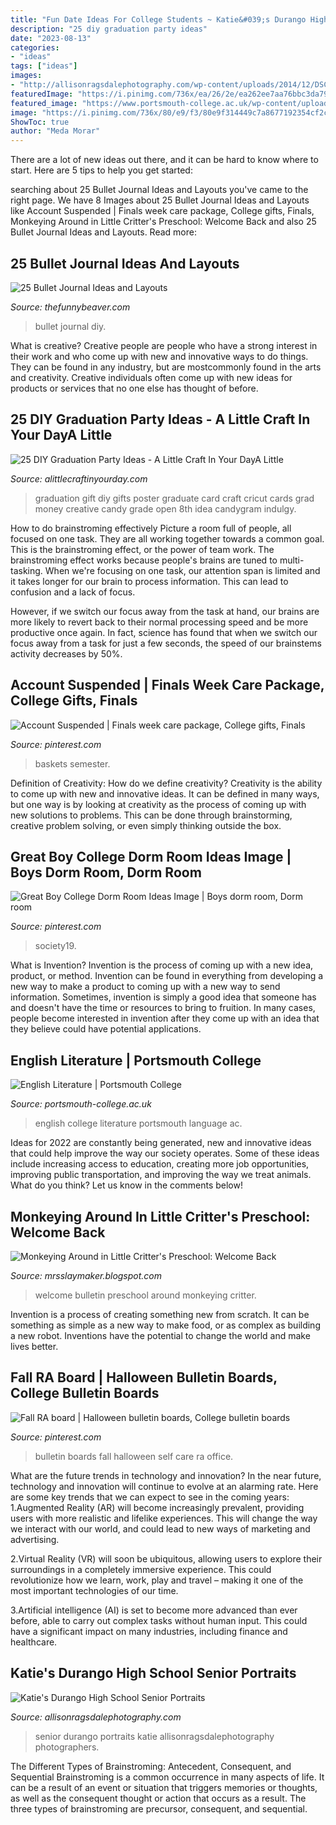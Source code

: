 ```yaml
---
title: "Fun Date Ideas For College Students ~ Katie&#039;s Durango High School Senior Portraits"
description: "25 diy graduation party ideas"
date: "2023-08-13"
categories:
- "ideas"
tags: ["ideas"]
images:
- "http://allisonragsdalephotography.com/wp-content/uploads/2014/12/DSC5087.jpg"
featuredImage: "https://i.pinimg.com/736x/ea/26/2e/ea262ee7aa76bbc3da790c3de2d0c983.jpg"
featured_image: "https://www.portsmouth-college.ac.uk/wp-content/uploads/2018/08/English2.jpg"
image: "https://i.pinimg.com/736x/80/e9/f3/80e9f314449c7a8677192354cf2c9f49.jpg"
ShowToc: true
author: "Meda Morar"
---
```



There are a lot of new ideas out there, and it can be hard to know where to start. Here are 5 tips to help you get started: 

	

		
searching about 25 Bullet Journal Ideas and Layouts you've came to the right page. We have 8 Images about 25 Bullet Journal Ideas and Layouts like Account Suspended | Finals week care package, College gifts, Finals, Monkeying Around in Little Critter&#039;s Preschool: Welcome Back and also 25 Bullet Journal Ideas and Layouts. Read more:
		
    
## 25 Bullet Journal Ideas And Layouts

<img loading=lazy src="http://thefunnybeaver.com/wp-content/uploads/2017/12/diy-bullet-journallist.jpg" onerror="this.onerror=null;this.src='https://tse4.mm.bing.net/th?id=OIP.eAaecPMqyPNj6vexR6cigQHaJ4&amp;pid=15.1';" alt="25 Bullet Journal Ideas and Layouts">

_Source: thefunnybeaver.com_

>bullet journal diy. 

	

What is creative?
Creative people are people who have a strong interest in their work and who come up with new and innovative ways to do things. They can be found in any industry, but are mostcommonly found in the arts and creativity. Creative individuals often come up with new ideas for products or services that no one else has thought of before.

    
## 25 DIY Graduation Party Ideas - A Little Craft In Your DayA Little

<img loading=lazy src="http://www.alittlecraftinyourday.com/wp-content/uploads/2015/05/46a1cb22e2b7c05642f02c7eaaeeb16c.jpg" onerror="this.onerror=null;this.src='https://tse4.mm.bing.net/th?id=OIP.TlZWa2r0AOOTNAV6E-YghAHaJ3&amp;pid=15.1';" alt="25 DIY Graduation Party Ideas - A Little Craft In Your DayA Little">

_Source: alittlecraftinyourday.com_

>graduation gift diy gifts poster graduate card craft cricut cards grad money creative candy grade open 8th idea candygram indulgy. 

	

How to do brainstroming effectively
Picture a room full of people, all focused on one task. They are all working together towards a common goal. This is the brainstroming effect, or the power of team work.
The brainstroming effect works because people's brains are tuned to multi-tasking. When we're focusing on one task, our attention span is limited and it takes longer for our brain to process information. This can lead to confusion and a lack of focus.

However, if we switch our focus away from the task at hand, our brains are more likely to revert back to their normal processing speed and be more productive once again. In fact, science has found that when we switch our focus away from a task for just a few seconds, the speed of our brainstems activity decreases by 50%.

    
## Account Suspended | Finals Week Care Package, College Gifts, Finals

<img loading=lazy src="https://i.pinimg.com/736x/80/e9/f3/80e9f314449c7a8677192354cf2c9f49.jpg" onerror="this.onerror=null;this.src='https://tse2.mm.bing.net/th?id=OIP.qP4HKuVNLEe_MbSSOHy2mwHaLG&amp;pid=15.1';" alt="Account Suspended | Finals week care package, College gifts, Finals">

_Source: pinterest.com_

>baskets semester. 

	

Definition of Creativity: How do we define creativity?
Creativity is the ability to come up with new and innovative ideas. It can be defined in many ways, but one way is by looking at creativity as the process of coming up with new solutions to problems. This can be done through brainstorming, creative problem solving, or even simply thinking outside the box.

    
## Great Boy College Dorm Room Ideas Image | Boys Dorm Room, Dorm Room

<img loading=lazy src="https://i.pinimg.com/736x/65/e8/8d/65e88d59b735374b92e885207adc8fdd.jpg" onerror="this.onerror=null;this.src='https://tse2.mm.bing.net/th?id=OIP.ls_C-8QQS1S4Nr_OWDdxJgHaLH&amp;pid=15.1';" alt="Great Boy College Dorm Room Ideas Image | Boys dorm room, Dorm room">

_Source: pinterest.com_

>society19. 

	

What is Invention?
Invention is the process of coming up with a new idea, product, or method. Invention can be found in everything from developing a new way to make a product to coming up with a new way to send information. Sometimes, invention is simply a good idea that someone has and doesn't have the time or resources to bring to fruition. In many cases, people become interested in invention after they come up with an idea that they believe could have potential applications.

    
## English Literature | Portsmouth College

<img loading=lazy src="https://www.portsmouth-college.ac.uk/wp-content/uploads/2018/08/English2.jpg" onerror="this.onerror=null;this.src='https://tse1.mm.bing.net/th?id=OIP.pjglpJrfsOtsp58pkSFQagHaE6&amp;pid=15.1';" alt="English Literature | Portsmouth College">

_Source: portsmouth-college.ac.uk_

>english college literature portsmouth language ac. 

	

Ideas for 2022 are constantly being generated, new and innovative ideas that could help improve the way our society operates. Some of these ideas include increasing access to education, creating more job opportunities, improving public transportation, and improving the way we treat animals. What do you think? Let us know in the comments below!

    
## Monkeying Around In Little Critter&#039;s Preschool: Welcome Back

<img loading=lazy src="http://3.bp.blogspot.com/-MoGc_xFH6GY/UHSYrk_bTWI/AAAAAAAAAN4/d1PWnkFjf6M/s1600/IMG_3821.JPG" onerror="this.onerror=null;this.src='https://tse4.mm.bing.net/th?id=OIP.1ffk2F9zQ1QOD1wtAMt7QgHaJ4&amp;pid=15.1';" alt="Monkeying Around in Little Critter&#039;s Preschool: Welcome Back">

_Source: mrsslaymaker.blogspot.com_

>welcome bulletin preschool around monkeying critter. 

	

Invention is a process of creating something new from scratch. It can be something as simple as a new way to make food, or as complex as building a new robot. Inventions have the potential to change the world and make lives better.

    
## Fall RA Board | Halloween Bulletin Boards, College Bulletin Boards

<img loading=lazy src="https://i.pinimg.com/736x/ea/26/2e/ea262ee7aa76bbc3da790c3de2d0c983.jpg" onerror="this.onerror=null;this.src='https://tse3.mm.bing.net/th?id=OIP.gB_HlY3p2LuOMdcXNsxC7wHaFj&amp;pid=15.1';" alt="Fall RA board | Halloween bulletin boards, College bulletin boards">

_Source: pinterest.com_

>bulletin boards fall halloween self care ra office. 

	

What are the future trends in technology and innovation?
In the near future, technology and innovation will continue to evolve at an alarming rate. Here are some key trends that we can expect to see in the coming years:
1.Augmented Reality (AR) will become increasingly prevalent, providing users with more realistic and lifelike experiences. This will change the way we interact with our world, and could lead to new ways of marketing and advertising.

2.Virtual Reality (VR) will soon be ubiquitous, allowing users to explore their surroundings in a completely immersive experience. This could revolutionize how we learn, work, play and travel – making it one of the most important technologies of our time.

3.Artificial intelligence (AI) is set to become more advanced than ever before, able to carry out complex tasks without human input. This could have a significant impact on many industries, including finance and healthcare.

    
## Katie&#039;s Durango High School Senior Portraits

<img loading=lazy src="http://allisonragsdalephotography.com/wp-content/uploads/2014/12/DSC5087.jpg" onerror="this.onerror=null;this.src='https://tse4.mm.bing.net/th?id=OIP.ZF5WkOKqnH9Zn2r_8Gp3TAHaLI&amp;pid=15.1';" alt="Katie&#039;s Durango High School Senior Portraits">

_Source: allisonragsdalephotography.com_

>senior durango portraits katie allisonragsdalephotography photographers. 

	

The Different Types of Brainstroming: Antecedent, Consequent, and Sequential
Brainstroming is a common occurrence in many aspects of life. It can be a result of an event or situation that triggers memories or thoughts, as well as the consequent thought or action that occurs as a result. The three types of brainstroming are precursor, consequent, and sequential.

